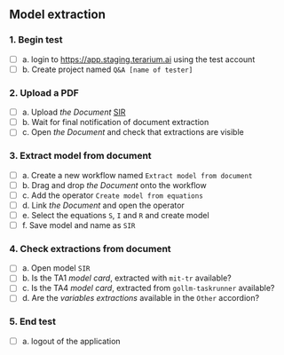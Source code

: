 ## Model extraction

### 1. Begin test 
- [ ] a. login to https://app.staging.terarium.ai using the test account
- [ ] b. Create project named `Q&A [name of tester]`

### 2. Upload a PDF
- [ ] a. Upload _the Document_ [SIR](https://drive.google.com/file/d/1vN4sNR7IrRi5GsOQ9r_LgV4S5wwinXnG/view?usp=drive_link)
- [ ] b. Wait for final notification of document extraction
- [ ] c. Open _the Document_ and check that extractions are visible

### 3. Extract model from document
- [ ] a. Create a new workflow named `Extract model from document`
- [ ] b. Drag and drop _the Document_ onto the workflow
- [ ] c. Add the operator `Create model from equations`
- [ ] d. Link _the Document_ and open the operator
- [ ] e. Select the equations `S`, `I` and `R` and create model
- [ ] f. Save model and name as `SIR`

### 4. Check extractions from document
- [ ] a. Open model `SIR`
- [ ] b. Is the TA1 _model card_, extracted with `mit-tr` available?
- [ ] c. Is the TA4 _model card_, extracted from `gollm-taskrunner` available?
- [ ] d. Are the _variables extractions_ available in the `Other` accordion?

### 5. End test
- [ ] a. logout of the application 